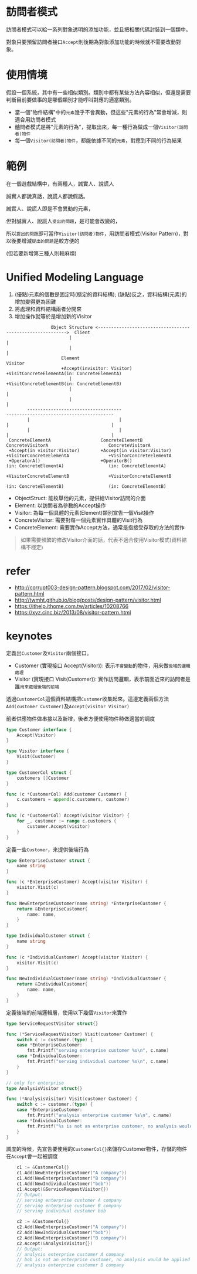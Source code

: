 # 訪問者模式

訪問者模式可以給一系列對象透明的添加功能，並且把相關代碼封裝到一個類中。

對象只要預留訪問者接口`Accept`則後期為對象添加功能的時候就不需要改動對象。

# 使用情境
假設一個系統，其中有一些相似類別。類別中都有某些方法內容相似，但還是需要判斷目前要做事的是哪個類別才能呼叫對應的適當類別。

- 當一個"物件結構"中的`元素`幾乎不會異動，但這些"元素的行為"常會增減，則適合用訪問者模式
- 醠問者模式是將"元素的行為"，提取出來，每一種行為做成一個`Visitor(訪問者)物件`
- 每一個`Visitor(訪問者)物件`，都能依據不同的`元素`，對應到不同的行為結果


# 範例
在一個遊戲結構中，有兩種人，誠實人、說謊人

誠實人都說真話，說謊人都說假話。

誠實人、說謊人即是不會異動的元素，

但對誠實人、說謊人`提出的問題`，是可能會改變的，

所以`提出的問題`即可當作`Visitor(訪問者)物件`，用訪問者模式(Visitor Pattern)，對以後要增減`提出的問題`是較方便的

(但若要新增第三種人則較麻煩)


# Unified Modeling Language
1. (優點)元素的個數是固定時(穩定的資料結構); (缺點)反之，資料結構(元素)的增加變得更為困難
2. 將處理和資料結構兩者分開來
3. 增加操作就等於是增加新的Visitor

```
                 Object Structure <---------------------------------------------------------->  Client
                        |                                                                         |
                        |                                                                         |
                     Element                                                                   Visitor
                     +Accept(invisitor: Visitor)                                               +VisitConcreteElementA(in: ConcreteElementA)
                        |                                                                      +VisitConcreteElementB(in: ConcreteElementB)
                        |                                                                         |
                        |                                                                         |
        ------------------------------------                                    -----------------------------------------
        |                                  |                                    |                                       |
        |                                  |                                    |                                       |
 ConcreteElementA                   ConcreteElementB                     ConcreteVisitorA                       ConcreteVisitorA
 +Accept(in visitor:Visitor)        +Accept(in visitor:Visitor)          +VisitorConcreteElementA               +VisitorConcreteElementA
 +OperatorA()                       +OperatorB()                         (in: ConcreteElementA)                 (in: ConcreteElementA)
                                                                         +VisitorConcreteElementB               +VisitorConcreteElementB
                                                                         (in: ConcreteElementB)                 (in: ConcreteElementB)
```

- ObjectStruct: 能枚舉他的元素，提供給Visitor訪問的介面
- Element: 以訪問者為參數的Accept操作
- Visitor: 為每一個具體的元素(Element)類別宣告一個Visit操作
- ConcreteVisitor: 需要對每一個元素實作具體的Visit行為
- ConcreteElement: 需要實作Accept方法，通常是指接受存取的方法的實作

> 如果需要頻繁的修改Visitor介面的話，代表不適合使用Visitor模式(資料結構不穩定)

# refer
- http://corrupt003-design-pattern.blogspot.com/2017/02/visitor-pattern.html 
- http://twmht.github.io/blog/posts/design-pattern/visitor.html
- https://ithelp.ithome.com.tw/articles/10208766
- https://xyz.cinc.biz/2013/08/visitor-pattern.html



# keynotes
定義出`Customer`及`Visitor`兩個接口。
- Customer (實現接口 Accept(Visitor)): 表示`不會變動`的物件，用來做`後端的邏輯處理`
- Visitor (實現接口 Visit(Customer)): 實作訪問邏輯，表示前面近來的訪問者是誰`用來處理後端的前端`

透過`CustomerCol`這個資料結構把`Customer`收集起來。這邊定義兩個方法`Add(customer Customer)`及`Accept(visitor Visitor)`

前者供應物件做串接以及新增，後者方便使用物件時做適當的調度

```go
type Customer interface {
    Accept(Visitor)
}

type Visitor interface {
	Visit(Customer)
}

type CustomerCol struct {
    customers []Customer
}

func (c *CustomerCol) Add(customer Customer) {
	c.customers = append(c.customers, customer)
}

func (c *CustomerCol) Accept(visitor Visitor) {
	for _, customer := range c.customers {
		customer.Accept(visitor)
	}
}
```

定義一些`Customer`，來提供後端行為
```go
type EnterpriseCustomer struct {
	name string
}

func (c *EnterpriseCustomer) Accept(visitor Visitor) {
	visitor.Visit(c)
}

func NewEnterpriseCustomer(name string) *EnterpriseCustomer {
	return &EnterpriseCustomer{
		name: name,
	}
}

type IndividualCustomer struct {
	name string
}

func (c *IndividualCustomer) Accept(visitor Visitor) {
	visitor.Visit(c)
}

func NewIndividualCustomer(name string) *IndividualCustomer {
	return &IndividualCustomer{
		name: name,
	}
}
```


定義後端的前端邏輯層，使用以下幾個`Visitor`來實作
```go
type ServiceRequestVisitor struct{}

func (*ServiceRequestVisitor) Visit(customer Customer) {
	switch c := customer.(type) {
	case *EnterpriseCustomer:
		fmt.Printf("serving enterprise customer %s\n", c.name)
	case *IndividualCustomer:
		fmt.Printf("serving individual customer %s\n", c.name)
	}
}

// only for enterprise
type AnalysisVisitor struct{}

func (*AnalysisVisitor) Visit(customer Customer) {
	switch c := customer.(type) {
	case *EnterpriseCustomer:
		fmt.Printf("analysis enterprise customer %s\n", c.name)
	case *IndividualCustomer:
		fmt.Printf("%s is not an enterprise customer, no analysis would be applied\n", c.name)
	}
}
```

調度的時候，先宣告要使用的`CustomerCol{}`來儲存Customer物件，存儲的物件在`Accept`會一起被調度
```go
	c1 := &CustomerCol{}
	c1.Add(NewEnterpriseCustomer("A company"))
	c1.Add(NewEnterpriseCustomer("B company"))
	c1.Add(NewIndividualCustomer("bob"))
	c1.Accept(&ServiceRequestVisitor{})
	// Output:
	// serving enterprise customer A company
	// serving enterprise customer B company
	// serving individual customer bob

	c2 := &CustomerCol{}
	c2.Add(NewEnterpriseCustomer("A company"))
	c2.Add(NewIndividualCustomer("bob"))
	c2.Add(NewEnterpriseCustomer("B company"))
	c2.Accept(&AnalysisVisitor{})
	// Output:
	// analysis enterprise customer A company
	// bob is not an enterprise customer, no analysis would be applied
	// analysis enterprise customer B company
```